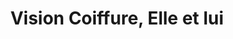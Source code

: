---
title: "Vision Coiffure, Elle et lui"
url: /montreal/vision-coiffure-elle-et-lui/
shop: hairdresser
---